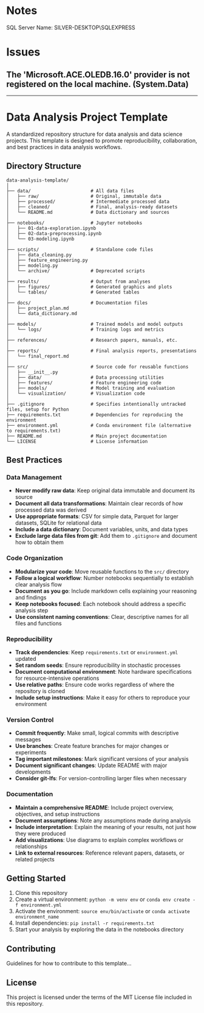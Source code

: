 # Notes

SQL Server Name: SILVER-DESKTOP\SQLEXPRESS

# Issues

## The 'Microsoft.ACE.OLEDB.16.0' provider is not registered on the local machine. (System.Data)



---

# Data Analysis Project Template

A standardized repository structure for data analysis and data science projects. This template is designed to promote reproducibility, collaboration, and best practices in data analysis workflows.

## Directory Structure

```
data-analysis-template/
│
├── data/                      # All data files
│   ├── raw/                   # Original, immutable data
│   ├── processed/             # Intermediate processed data
│   ├── cleaned/               # Final, analysis-ready datasets
│   └── README.md              # Data dictionary and sources
│
├── notebooks/                 # Jupyter notebooks
│   ├── 01-data-exploration.ipynb
│   ├── 02-data-preprocessing.ipynb
│   └── 03-modeling.ipynb
│
├── scripts/                   # Standalone code files
│   ├── data_cleaning.py
│   ├── feature_engineering.py
│   ├── modeling.py
│   └── archive/               # Deprecated scripts
│
├── results/                   # Output from analyses
│   ├── figures/               # Generated graphics and plots
│   └── tables/                # Generated tables
│
├── docs/                      # Documentation files
│   ├── project_plan.md
│   └── data_dictionary.md
│
├── models/                    # Trained models and model outputs
│   └── logs/                  # Training logs and metrics
│
├── references/                # Research papers, manuals, etc.
│
├── reports/                   # Final analysis reports, presentations
│   └── final_report.md
│
├── src/                       # Source code for reusable functions
│   ├── __init__.py
│   ├── data/                  # Data processing utilities
│   ├── features/              # Feature engineering code
│   ├── models/                # Model training and evaluation
│   └── visualization/         # Visualization code
│
├── .gitignore                 # Specifies intentionally untracked files, setup for Python
├── requirements.txt           # Dependencies for reproducing the environment
├── environment.yml            # Conda environment file (alternative to requirements.txt)
├── README.md                  # Main project documentation
└── LICENSE                    # License information
```

## Best Practices

### Data Management

- **Never modify raw data**: Keep original data immutable and document its source
- **Document all data transformations**: Maintain clear records of how processed data was derived
- **Use appropriate formats**: CSV for simple data, Parquet for larger datasets, SQLite for relational data
- **Include a data dictionary**: Document variables, units, and data types
- **Exclude large data files from git**: Add them to `.gitignore` and document how to obtain them

### Code Organization

- **Modularize your code**: Move reusable functions to the `src/` directory
- **Follow a logical workflow**: Number notebooks sequentially to establish clear analysis flow
- **Document as you go**: Include markdown cells explaining your reasoning and findings
- **Keep notebooks focused**: Each notebook should address a specific analysis step
- **Use consistent naming conventions**: Clear, descriptive names for all files and functions

### Reproducibility

- **Track dependencies**: Keep `requirements.txt` or `environment.yml` updated
- **Set random seeds**: Ensure reproducibility in stochastic processes
- **Document computational environment**: Note hardware specifications for resource-intensive operations
- **Use relative paths**: Ensure code works regardless of where the repository is cloned
- **Include setup instructions**: Make it easy for others to reproduce your environment

### Version Control

- **Commit frequently**: Make small, logical commits with descriptive messages
- **Use branches**: Create feature branches for major changes or experiments
- **Tag important milestones**: Mark significant versions of your analysis
- **Document significant changes**: Update README with major developments
- **Consider git-lfs**: For version-controlling larger files when necessary

### Documentation

- **Maintain a comprehensive README**: Include project overview, objectives, and setup instructions
- **Document assumptions**: Note any assumptions made during analysis
- **Include interpretation**: Explain the meaning of your results, not just how they were produced
- **Add visualizations**: Use diagrams to explain complex workflows or relationships
- **Link to external resources**: Reference relevant papers, datasets, or related projects

## Getting Started

1. Clone this repository
2. Create a virtual environment: `python -m venv env` or `conda env create -f environment.yml`
3. Activate the environment: `source env/bin/activate` or `conda activate environment_name`
4. Install dependencies: `pip install -r requirements.txt`
5. Start your analysis by exploring the data in the notebooks directory

## Contributing

Guidelines for how to contribute to this template...

## License

This project is licensed under the terms of the MIT License file included in this repository.
